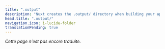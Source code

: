 ```yaml
---
title: ".output"
description: "Nuxt creates the .output/ directory when building your application for production."
head.title: ".output/"
navigation.icon: i-lucide-folder
translationPending: true
---
```

_Cette page n'est pas encore traduite._
